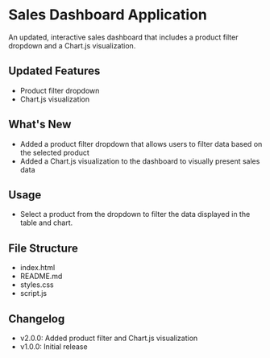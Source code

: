 # Sales Dashboard Application

An updated, interactive sales dashboard that includes a product filter dropdown and a Chart.js visualization.

## Updated Features
- Product filter dropdown
- Chart.js visualization

## What's New
- Added a product filter dropdown that allows users to filter data based on the selected product
- Added a Chart.js visualization to the dashboard to visually present sales data

## Usage
- Select a product from the dropdown to filter the data displayed in the table and chart.

## File Structure
- index.html
- README.md
- styles.css
- script.js

## Changelog
- v2.0.0: Added product filter and Chart.js visualization
- v1.0.0: Initial release